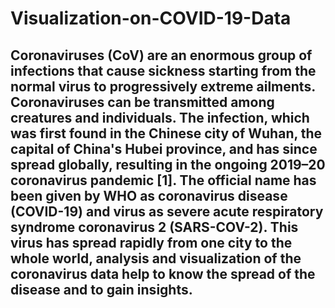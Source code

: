 # Visualization-on-COVID-19-Data
## Coronaviruses (CoV) are an enormous group of infections that cause sickness starting from the normal virus to progressively extreme ailments. Coronaviruses can be transmitted among creatures and individuals. The infection, which was first found in the Chinese city of Wuhan, the capital of China's Hubei province, and has since spread globally, resulting in the ongoing 2019–20 coronavirus pandemic [1]. The official name has been given by WHO as coronavirus disease (COVID-19) and virus as severe acute respiratory syndrome coronavirus 2 (SARS-COV-2). This virus has spread rapidly from one city to the whole world, analysis and visualization of the coronavirus data help to know the spread of the disease and to gain insights.
